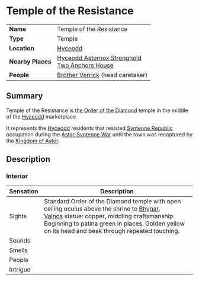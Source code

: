 # Temple of the Resistance

|||
| --- | --- |
| **Name** | Temple of the Resistance | place.4
| **Type** | Temple |
| **Location** | [Hyceodd](../../settlements/towns/hyceodd.md) |
| **Nearby Places** | [Hyceodd Astornox Stronghold](../../settlements/strongholds/hyceodd-astornox-stronghold.md)<br>[Two Anchors House](../inns-taverns/two-anchors-house.md) |
| **People** | [Brother Verrick](../../../characters/brother-verrick.md) (head caretaker) |

## Summary

Temple of the Resistance is [the Order of the Diamond](../../../organisations/the-order-of-the-diamond.md) temple in the middle of the [Hyceodd](../../settlements/towns/hyceodd.md) marketplace.

It represents the [Hyceodd](../../settlements/towns/hyceodd.md) residents that resisted [Syntenne Republic](../../../civilisations/syntenne-republic/syntenne-republic.md) occupation during the [Astor-Syntenne War](../../../history/events/astor-syntenne-war.md) until the town was recaptured by the [Kingdom of Astor](../../../civilisations/kingdom-of-astor/kingdom-of-astor.md).

## Description

### Interior

| Sensation | Description |
| ---- | --- |
| Sights | Standard Order of the Diamond temple with open ceiling oculus above the shrine to [Bhygar](../../../gods/deities/bhygar.md).<br>[Valnos](../../../gods/deities/valnos.md) statue: copper, middling craftsmanship. Beginning to patina green in places. Golden yellow on its head and beak through repeated touching. |
| Sounds | |
| Smells | |
| People | |
| Intrigue | |
